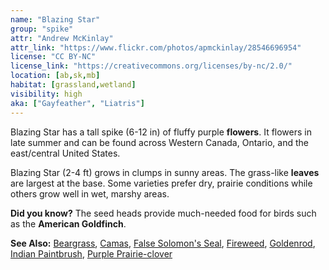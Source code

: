 ```yaml
---
name: "Blazing Star"
group: "spike"
attr: "Andrew McKinlay"
attr_link: "https://www.flickr.com/photos/apmckinlay/28546696954"
license: "CC BY-NC"
license_link: "https://creativecommons.org/licenses/by-nc/2.0/"
location: [ab,sk,mb]
habitat: [grassland,wetland]
visibility: high
aka: ["Gayfeather", "Liatris"]
---
```

Blazing Star has a tall spike (6-12 in) of fluffy purple **flowers**. It flowers in late summer and can be found across Western Canada, Ontario, and the east/central United States.

Blazing Star (2-4 ft) grows in clumps in sunny areas. The grass-like **leaves** are largest at the base. Some varieties prefer dry, prairie conditions while others grow well in wet, marshy areas.

**Did you know?** The seed heads provide much-needed food for birds such as the **American Goldfinch**.

<!-- generated, do not edit -->
**See Also:**
[Beargrass](/plants/beargras),
[Camas](/plants/camas),
[False Solomon's Seal](/plants/falsesol),
[Fireweed](/plants/fireweed),
[Goldenrod](/plants/goldrod),
[Indian Paintbrush](/plants/indian),
[Purple Prairie-clover](/plants/pupclover)
